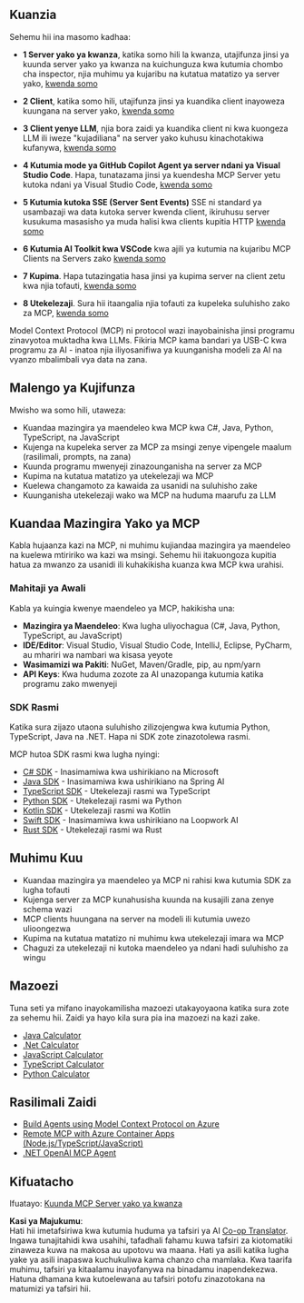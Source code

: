 <!--
CO_OP_TRANSLATOR_METADATA:
{
  "original_hash": "f77fa364511cb670d6262d119d56f562",
  "translation_date": "2025-06-11T09:14:52+00:00",
  "source_file": "03-GettingStarted/README.md",
  "language_code": "sw"
}
-->
## Kuanzia  

Sehemu hii ina masomo kadhaa:

- **1 Server yako ya kwanza**, katika somo hili la kwanza, utajifunza jinsi ya kuunda server yako ya kwanza na kuichunguza kwa kutumia chombo cha inspector, njia muhimu ya kujaribu na kutatua matatizo ya server yako, [kwenda somo](/03-GettingStarted/01-first-server/README.md)

- **2 Client**, katika somo hili, utajifunza jinsi ya kuandika client inayoweza kuungana na server yako, [kwenda somo](/03-GettingStarted/02-client/README.md)

- **3 Client yenye LLM**, njia bora zaidi ya kuandika client ni kwa kuongeza LLM ili iweze "kujadiliana" na server yako kuhusu kinachotakiwa kufanywa, [kwenda somo](/03-GettingStarted/03-llm-client/README.md)

- **4 Kutumia mode ya GitHub Copilot Agent ya server ndani ya Visual Studio Code**. Hapa, tunatazama jinsi ya kuendesha MCP Server yetu kutoka ndani ya Visual Studio Code, [kwenda somo](/03-GettingStarted/04-vscode/README.md)

- **5 Kutumia kutoka SSE (Server Sent Events)** SSE ni standard ya usambazaji wa data kutoka server kwenda client, ikiruhusu server kusukuma masasisho ya muda halisi kwa clients kupitia HTTP [kwenda somo](/03-GettingStarted/05-sse-server/README.md)

- **6 Kutumia AI Toolkit kwa VSCode** kwa ajili ya kutumia na kujaribu MCP Clients na Servers zako [kwenda somo](/03-GettingStarted/06-aitk/README.md)

- **7 Kupima**. Hapa tutazingatia hasa jinsi ya kupima server na client zetu kwa njia tofauti, [kwenda somo](/03-GettingStarted/07-testing/README.md)

- **8 Utekelezaji**. Sura hii itaangalia njia tofauti za kupeleka suluhisho zako za MCP, [kwenda somo](/03-GettingStarted/08-deployment/README.md)


Model Context Protocol (MCP) ni protocol wazi inayobainisha jinsi programu zinavyotoa muktadha kwa LLMs. Fikiria MCP kama bandari ya USB-C kwa programu za AI - inatoa njia iliyosanifiwa ya kuunganisha modeli za AI na vyanzo mbalimbali vya data na zana.

## Malengo ya Kujifunza

Mwisho wa somo hili, utaweza:

- Kuandaa mazingira ya maendeleo kwa MCP kwa C#, Java, Python, TypeScript, na JavaScript
- Kujenga na kupeleka server za MCP za msingi zenye vipengele maalum (rasilimali, prompts, na zana)
- Kuunda programu mwenyeji zinazounganisha na server za MCP
- Kupima na kutatua matatizo ya utekelezaji wa MCP
- Kuelewa changamoto za kawaida za usanidi na suluhisho zake
- Kuunganisha utekelezaji wako wa MCP na huduma maarufu za LLM

## Kuandaa Mazingira Yako ya MCP

Kabla hujaanza kazi na MCP, ni muhimu kujiandaa mazingira ya maendeleo na kuelewa mtiririko wa kazi wa msingi. Sehemu hii itakuongoza kupitia hatua za mwanzo za usanidi ili kuhakikisha kuanza kwa MCP kwa urahisi.

### Mahitaji ya Awali

Kabla ya kuingia kwenye maendeleo ya MCP, hakikisha una:

- **Mazingira ya Maendeleo**: Kwa lugha uliyochagua (C#, Java, Python, TypeScript, au JavaScript)
- **IDE/Editor**: Visual Studio, Visual Studio Code, IntelliJ, Eclipse, PyCharm, au mhariri wa nambari wa kisasa yeyote
- **Wasimamizi wa Pakiti**: NuGet, Maven/Gradle, pip, au npm/yarn
- **API Keys**: Kwa huduma zozote za AI unazopanga kutumia katika programu zako mwenyeji


### SDK Rasmi

Katika sura zijazo utaona suluhisho zilizojengwa kwa kutumia Python, TypeScript, Java na .NET. Hapa ni SDK zote zinazotolewa rasmi.

MCP hutoa SDK rasmi kwa lugha nyingi:
- [C# SDK](https://github.com/modelcontextprotocol/csharp-sdk) - Inasimamiwa kwa ushirikiano na Microsoft
- [Java SDK](https://github.com/modelcontextprotocol/java-sdk) - Inasimamiwa kwa ushirikiano na Spring AI
- [TypeScript SDK](https://github.com/modelcontextprotocol/typescript-sdk) - Utekelezaji rasmi wa TypeScript
- [Python SDK](https://github.com/modelcontextprotocol/python-sdk) - Utekelezaji rasmi wa Python
- [Kotlin SDK](https://github.com/modelcontextprotocol/kotlin-sdk) - Utekelezaji rasmi wa Kotlin
- [Swift SDK](https://github.com/modelcontextprotocol/swift-sdk) - Inasimamiwa kwa ushirikiano na Loopwork AI
- [Rust SDK](https://github.com/modelcontextprotocol/rust-sdk) - Utekelezaji rasmi wa Rust

## Muhimu Kuu

- Kuandaa mazingira ya maendeleo ya MCP ni rahisi kwa kutumia SDK za lugha tofauti
- Kujenga server za MCP kunahusisha kuunda na kusajili zana zenye schema wazi
- MCP clients huungana na server na modeli ili kutumia uwezo ulioongezwa
- Kupima na kutatua matatizo ni muhimu kwa utekelezaji imara wa MCP
- Chaguzi za utekelezaji ni kutoka maendeleo ya ndani hadi suluhisho za wingu

## Mazoezi

Tuna seti ya mifano inayokamilisha mazoezi utakayoyaona katika sura zote za sehemu hii. Zaidi ya hayo kila sura pia ina mazoezi na kazi zake.

- [Java Calculator](./samples/java/calculator/README.md)
- [.Net Calculator](../../../03-GettingStarted/samples/csharp)
- [JavaScript Calculator](./samples/javascript/README.md)
- [TypeScript Calculator](./samples/typescript/README.md)
- [Python Calculator](../../../03-GettingStarted/samples/python)

## Rasilimali Zaidi

- [Build Agents using Model Context Protocol on Azure](https://learn.microsoft.com/azure/developer/ai/intro-agents-mcp)
- [Remote MCP with Azure Container Apps (Node.js/TypeScript/JavaScript)](https://learn.microsoft.com/samples/azure-samples/mcp-container-ts/mcp-container-ts/)
- [.NET OpenAI MCP Agent](https://learn.microsoft.com/samples/azure-samples/openai-mcp-agent-dotnet/openai-mcp-agent-dotnet/)

## Kifuatacho

Ifuatayo: [Kuunda MCP Server yako ya kwanza](/03-GettingStarted/01-first-server/README.md)

**Kasi ya Majukumu**:  
Hati hii imetafsiriwa kwa kutumia huduma ya tafsiri ya AI [Co-op Translator](https://github.com/Azure/co-op-translator). Ingawa tunajitahidi kwa usahihi, tafadhali fahamu kuwa tafsiri za kiotomatiki zinaweza kuwa na makosa au upotovu wa maana. Hati ya asili katika lugha yake ya asili inapaswa kuchukuliwa kama chanzo cha mamlaka. Kwa taarifa muhimu, tafsiri ya kitaalamu inayofanywa na binadamu inapendekezwa. Hatuna dhamana kwa kutoelewana au tafsiri potofu zinazotokana na matumizi ya tafsiri hii.